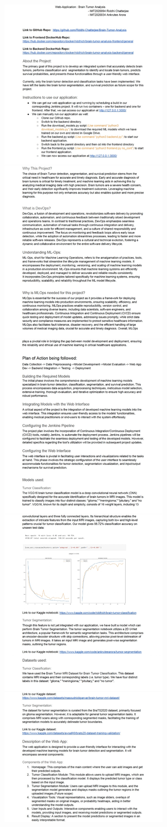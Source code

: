 ![](readme_helper/1.jpg)
![](readme_helper/2.jpg)
![](readme_helper/3.jpg)
![](readme_helper/4.jpg)
![](readme_helper/5.jpg)
